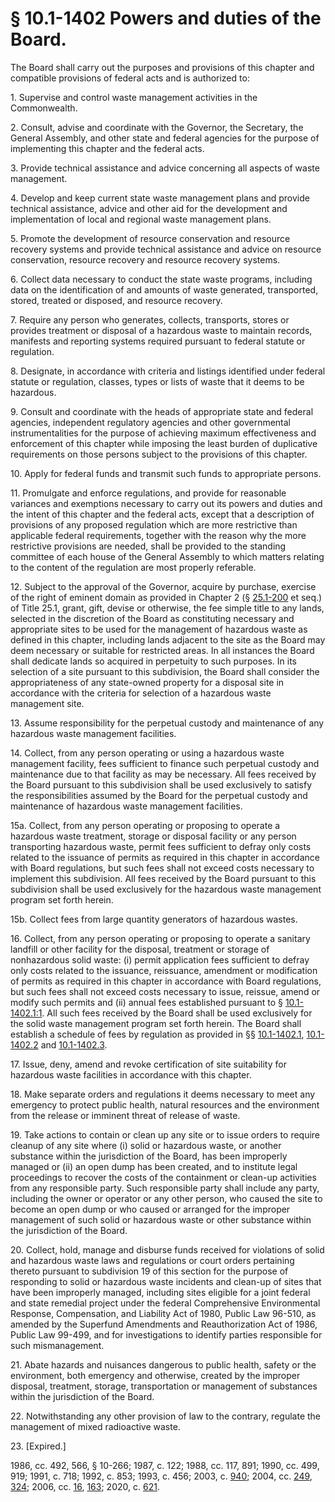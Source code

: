 # § 10.1-1402 Powers and duties of the Board.

<p>The Board shall carry out the purposes and provisions of this chapter and compatible provisions of federal acts and is authorized to:</p><p>1. Supervise and control waste management activities in the Commonwealth.</p><p>2. Consult, advise and coordinate with the Governor, the Secretary, the General Assembly, and other state and federal agencies for the purpose of implementing this chapter and the federal acts.</p><p>3. Provide technical assistance and advice concerning all aspects of waste management.</p><p>4. Develop and keep current state waste management plans and provide technical assistance, advice and other aid for the development and implementation of local and regional waste management plans.</p><p>5. Promote the development of resource conservation and resource recovery systems and provide technical assistance and advice on resource conservation, resource recovery and resource recovery systems.</p><p>6. Collect data necessary to conduct the state waste programs, including data on the identification of and amounts of waste generated, transported, stored, treated or disposed, and resource recovery.</p><p>7. Require any person who generates, collects, transports, stores or provides treatment or disposal of a hazardous waste to maintain records, manifests and reporting systems required pursuant to federal statute or regulation.</p><p>8. Designate, in accordance with criteria and listings identified under federal statute or regulation, classes, types or lists of waste that it deems to be hazardous.</p><p>9. Consult and coordinate with the heads of appropriate state and federal agencies, independent regulatory agencies and other governmental instrumentalities for the purpose of achieving maximum effectiveness and enforcement of this chapter while imposing the least burden of duplicative requirements on those persons subject to the provisions of this chapter.</p><p>10. Apply for federal funds and transmit such funds to appropriate persons.</p><p>11. Promulgate and enforce regulations, and provide for reasonable variances and exemptions necessary to carry out its powers and duties and the intent of this chapter and the federal acts, except that a description of provisions of any proposed regulation which are more restrictive than applicable federal requirements, together with the reason why the more restrictive provisions are needed, shall be provided to the standing committee of each house of the General Assembly to which matters relating to the content of the regulation are most properly referable.</p><p>12. Subject to the approval of the Governor, acquire by purchase, exercise of the right of eminent domain as provided in Chapter 2 (§ <a href='/vacode/25.1-200/'>25.1-200</a> et seq.) of Title 25.1, grant, gift, devise or otherwise, the fee simple title to any lands, selected in the discretion of the Board as constituting necessary and appropriate sites to be used for the management of hazardous waste as defined in this chapter, including lands adjacent to the site as the Board may deem necessary or suitable for restricted areas. In all instances the Board shall dedicate lands so acquired in perpetuity to such purposes. In its selection of a site pursuant to this subdivision, the Board shall consider the appropriateness of any state-owned property for a disposal site in accordance with the criteria for selection of a hazardous waste management site.</p><p>13. Assume responsibility for the perpetual custody and maintenance of any hazardous waste management facilities.</p><p>14. Collect, from any person operating or using a hazardous waste management facility, fees sufficient to finance such perpetual custody and maintenance due to that facility as may be necessary. All fees received by the Board pursuant to this subdivision shall be used exclusively to satisfy the responsibilities assumed by the Board for the perpetual custody and maintenance of hazardous waste management facilities.</p><p>15a. Collect, from any person operating or proposing to operate a hazardous waste treatment, storage or disposal facility or any person transporting hazardous waste, permit fees sufficient to defray only costs related to the issuance of permits as required in this chapter in accordance with Board regulations, but such fees shall not exceed costs necessary to implement this subdivision. All fees received by the Board pursuant to this subdivision shall be used exclusively for the hazardous waste management program set forth herein.</p><p>15b. Collect fees from large quantity generators of hazardous wastes.</p><p>16. Collect, from any person operating or proposing to operate a sanitary landfill or other facility for the disposal, treatment or storage of nonhazardous solid waste: (i) permit application fees sufficient to defray only costs related to the issuance, reissuance, amendment or modification of permits as required in this chapter in accordance with Board regulations, but such fees shall not exceed costs necessary to issue, reissue, amend or modify such permits and (ii) annual fees established pursuant to § <a href='/vacode/10.1-1402.1:1/'>10.1-1402.1:1</a>. All such fees received by the Board shall be used exclusively for the solid waste management program set forth herein. The Board shall establish a schedule of fees by regulation as provided in §§ <a href='/vacode/10.1-1402.1/'>10.1-1402.1</a>, <a href='/vacode/10.1-1402.2/'>10.1-1402.2</a> and <a href='/vacode/10.1-1402.3/'>10.1-1402.3</a>.</p><p>17. Issue, deny, amend and revoke certification of site suitability for hazardous waste facilities in accordance with this chapter.</p><p>18. Make separate orders and regulations it deems necessary to meet any emergency to protect public health, natural resources and the environment from the release or imminent threat of release of waste.</p><p>19. Take actions to contain or clean up any site or to issue orders to require cleanup of any site where (i) solid or hazardous waste, or another substance within the jurisdiction of the Board, has been improperly managed or (ii) an open dump has been created, and to institute legal proceedings to recover the costs of the containment or clean-up activities from any responsible party. Such responsible party shall include any party, including the owner or operator or any other person, who caused the site to become an open dump or who caused or arranged for the improper management of such solid or hazardous waste or other substance within the jurisdiction of the Board.</p><p>20. Collect, hold, manage and disburse funds received for violations of solid and hazardous waste laws and regulations or court orders pertaining thereto pursuant to subdivision 19 of this section for the purpose of responding to solid or hazardous waste incidents and clean-up of sites that have been improperly managed, including sites eligible for a joint federal and state remedial project under the federal Comprehensive Environmental Response, Compensation, and Liability Act of 1980, Public Law 96-510, as amended by the Superfund Amendments and Reauthorization Act of 1986, Public Law 99-499, and for investigations to identify parties responsible for such mismanagement.</p><p>21. Abate hazards and nuisances dangerous to public health, safety or the environment, both emergency and otherwise, created by the improper disposal, treatment, storage, transportation or management of substances within the jurisdiction of the Board.</p><p>22. Notwithstanding any other provision of law to the contrary, regulate the management of mixed radioactive waste.</p><p>23. [Expired.]</p><p>1986, cc. 492, 566, § 10-266; 1987, c. 122; 1988, cc. 117, 891; 1990, cc. 499, 919; 1991, c. 718; 1992, c. 853; 1993, c. 456; 2003, c. <a href='http://lis.virginia.gov/cgi-bin/legp604.exe?031+ful+CHAP0940'>940</a>; 2004, cc. <a href='http://lis.virginia.gov/cgi-bin/legp604.exe?041+ful+CHAP0249'>249</a>, <a href='http://lis.virginia.gov/cgi-bin/legp604.exe?041+ful+CHAP0324'>324</a>; 2006, cc. <a href='http://lis.virginia.gov/cgi-bin/legp604.exe?061+ful+CHAP0016'>16</a>, <a href='http://lis.virginia.gov/cgi-bin/legp604.exe?061+ful+CHAP0163'>163</a>; 2020, c. <a href='http://lis.virginia.gov/cgi-bin/legp604.exe?201+ful+CHAP0621'>621</a>.</p>